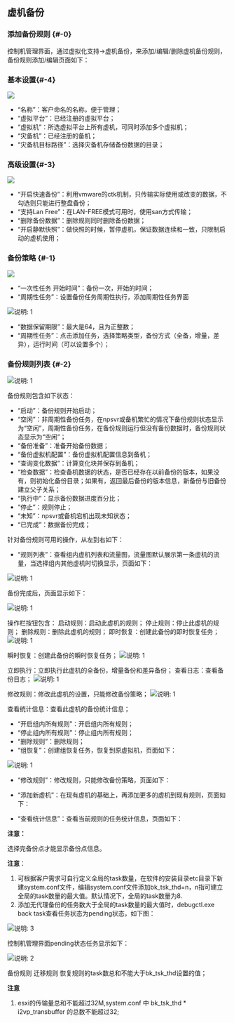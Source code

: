 ## 虚机备份

### 添加备份规则 {#-0}

控制机管理界面，通过虚拟化支持-&gt;虚机备份，来添加/编辑/删除虚机备份规则，备份规则添加/编辑页面如下：

### 基本设置{#-4}

![](/assets/V6.118042702.png)

*   “名称”：客户命名的名称，便于管理；
*   “虚拟平台”：已经注册的虚拟平台；
*   “虚拟机”：所选虚拟平台上所有虚机，可同时添加多个虚拟机；
*   “灾备机”：已经注册的备机；
*   “灾备机目标路径”：选择灾备机存储备份数据的目录；

### 高级设置{#-3}

![](/assets/V6.118042707.png)

* “开启快速备份”：利用vmware的ctk机制，只传输实际使用或改变的数据，不勾选则只能进行整盘备份；
* “支持Lan Free”：在LAN-FREE模式可用时，使用san方式传输；
* “删除备份数据”：删除规则同时删除备份数据；
* “开启静默快照”：做快照的时候，暂停虚机，保证数据连续和一致，只限制启动的虚机使用；

### 备份策略 {#-1}

![](/assets/V6.118042705.png)

* “一次性任务 开始时间”：备份一次，开始的时间；
* “周期性任务”：设置备份任务周期性执行，添加周期性任务界面

![说明: 1](/assets/V6.118042706.png)

* “数据保留期限”：最大是64，且为正整数；
* “周期性任务”：点击添加任务，选择策略类型，备份方式（全备，增量，差异），运行时间（可以设置多个）； 

### 备份规则列表 {#-2}

![说明: 1](/assets/V6.11811051714.png)

备份规则包含如下状态：

*   “启动”：备份规则开始启动；
*   “空闲”：非周期性备份任务，在npsvr或备机繁忙的情况下备份规则状态显示为“空闲”，周期性备份任务，在备份规则运行但没有备份数据时，备份规则状态显示为“空闲”；
*   “备份准备”：准备开始备份数据；
*   “备份虚拟机配置”：备份虚拟机配置信息到备机；
*   “查询变化数据”：计算变化块并保存到备机；
*   “检查数据”：检查备机数据的状态，是否已经存在以前备份的版本，如果没有，则初始化备份目录；如果有，返回最后备份的版本信息，新备份与旧备份建立父子关系；
*   “执行中”：显示备份数据进度百分比；
*   “停止”：规则停止；
*   “未知”：npsvr或备机宕机出现未知状态；
*   “已完成”：数据备份完成；

针对备份规则可用的操作，从左到右如下：

*   “规则列表”：查看组内虚机列表和流量图，流量图默认展示第一条虚机的流量，当选择组内其他虚机时切换显示，页面如下：

![说明: 1](/assets/V6.11811051757.png)

备份完成后，页面显示如下：

![说明: 1](/assets/V6.11811051841.png)

操作栏按钮包含：
启动规则：启动此虚机的规则；
停止规则：停止此虚机的规则；
删除规则：删除此虚机的规则；
即时恢复：创建此备份的即时恢复任务；
![说明: 1](/assets/V6.11811051844.png)

瞬时恢复：创建此备份的瞬时恢复任务；
![说明: 1](/assets/V6.11811051845.png)

立即执行：立即执行此虚机的全备份，增量备份和差异备份；
查看日志：查看备份日志；
![说明: 1](/assets/V6.11811051758.png)

修改规则：修改此虚机的设置，只能修改备份策略；
![说明: 1](/assets/V6.11811051759.png)

查看统计信息：查看此虚机的备份统计信息；





*   “开启组内所有规则”：开启组内所有规则；
*   “停止组内所有规则”：停止组内所有规则；
*   “删除规则”：删除规则；
*   “组恢复”：创建组恢复任务，恢复到原虚拟机，页面如下：

![说明: 1](/assets/V6.11811051848.png)


*   “修改规则”：修改规则，只能修改备份策略，页面如下：


*   “添加新虚机”：在现有虚机的基础上，再添加更多的虚机到现有规则，页面如下：


*   “查看统计信息”：查看当前规则的任务统计信息，页面如下：




**注意：**

选择完备份点才能显示备份点信息。

**注意**：

1.  可根据客户需求可自行定义全局的task数量，在软件的安装目录etc目录下新建system.conf文件，编辑system.conf文件添加bk_tsk_thd=n，n指可建立全局的task数量的最大值。默认情况下，全局的task数量为8. 
2.  添加无代理备份的任务数大于全局的task数量的最大值时，debugctl.exe back task查看任务状态为pending状态，如下图：

![说明: 3](/assets/V6.036973.png)

控制机管理界面pending状态任务显示如下：

![说明: 2](/assets/V6.036999.png)

备份规则 迁移规则 恢复规则的task数总和不能大于bk_tsk_thd设置的值；

**注意**
1. esxi的传输量总和不能超过32M,system.conf 中 bk_tsk_thd * i2vp_transbuffer 的总数不能超过32;
